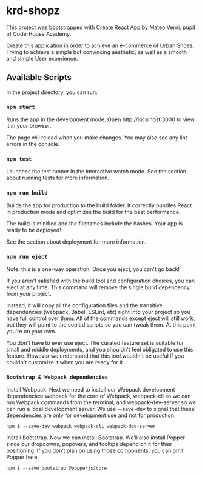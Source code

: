 # krd-shopz

This project was bootstrapped with Create React App by Mateo Verni, pupil of CoderHouse Academy.

Create this application in order to achieve an e-commerce of Urban Shoes. Trying to achieve a simple but convincing aesthetic, as well as a smooth and simple User experience.

## Available Scripts

In the project directory, you can run:

### `npm start`

Runs the app in the development mode.
Open http://localhost:3000 to view it in your browser.

The page will reload when you make changes.
You may also see any lint errors in the console.

### `npm test`

Launches the test runner in the interactive watch mode.
See the section about running tests for more information.

### `npm run build`

Builds the app for production to the build folder.
It correctly bundles React in production mode and optimizes the build for the best performance.

The build is minified and the filenames include the hashes.
Your app is ready to be deployed!

See the section about deployment for more information.

### `npm run eject`

Note: this is a one-way operation. Once you eject, you can't go back!

If you aren't satisfied with the build tool and configuration choices, you can eject at any time. This command will remove the single build dependency from your project.

Instead, it will copy all the configuration files and the transitive dependencies (webpack, Babel, ESLint, etc) right into your project so you have full control over them. All of the commands except eject will still work, but they will point to the copied scripts so you can tweak them. At this point you're on your own.

You don't have to ever use eject. The curated feature set is suitable for small and middle deployments, and you shouldn't feel obligated to use this feature. However we understand that this tool wouldn't be useful if you couldn't customize it when you are ready for it.

### `Bootstrap & Webpack dependencies`

Install Webpack. Next we need to install our Webpack development dependencies: webpack for the core of Webpack, webpack-cli so we can run Webpack commands from the terminal, and webpack-dev-server so we can run a local development server. We use --save-dev to signal that these dependencies are only for development use and not for production.

`npm i --save-dev webpack webpack-cli webpack-dev-server`

Install Bootstrap. Now we can install Bootstrap. We’ll also install Popper since our dropdowns, popovers, and tooltips depend on it for their positioning. If you don’t plan on using those components, you can omit Popper here.

`npm i --save bootstrap @popperjs/core`
